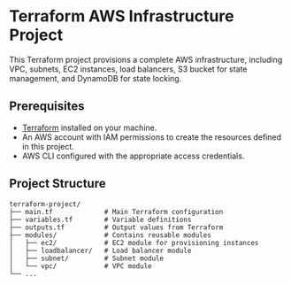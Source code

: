 # Terraform AWS Infrastructure Project

This Terraform project provisions a complete AWS infrastructure, including VPC, subnets, EC2 instances, load balancers, S3 bucket for state management, and DynamoDB for state locking.

## Prerequisites

- [Terraform](https://www.terraform.io/downloads.html) installed on your machine.
- An AWS account with IAM permissions to create the resources defined in this project.
- AWS CLI configured with the appropriate access credentials.

## Project Structure

```plaintext
terraform-project/
├── main.tf             # Main Terraform configuration
├── variables.tf        # Variable definitions
├── outputs.tf          # Output values from Terraform
├── modules/            # Contains reusable modules
│   ├── ec2/            # EC2 module for provisioning instances
│   ├── loadbalancer/   # Load balancer module
│   ├── subnet/         # Subnet module
│   └── vpc/            # VPC module
└── ...

